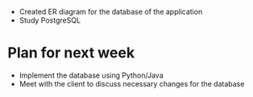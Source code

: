 - Created ER diagram for the database of the application
- Study PostgreSQL
# Plan for next week
- Implement the database using Python/Java
- Meet with the client to discuss necessary changes for the database
